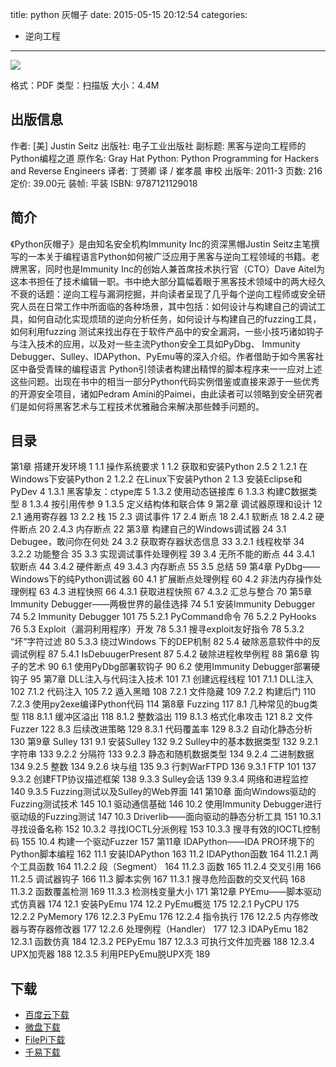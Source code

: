 title: python 灰帽子
date: 2015-05-15 20:12:54
categories:
  - 逆向工程
---

![](http://img3.douban.com/lpic/s4676930.jpg)

格式：PDF
类型：扫描版
大小：4.4M

<!--more-->

## 出版信息 ##

作者: [美] Justin Seitz 
出版社: 电子工业出版社
副标题: 黑客与逆向工程师的Python编程之道
原作名: Gray Hat Python: Python Programming for Hackers and Reverse Engineers
译者: 丁赟卿 译 / 崔孝晨 审校 
出版年: 2011-3
页数: 216
定价: 39.00元
装帧: 平装
ISBN: 9787121129018

## 简介 ##

《Python灰帽子》是由知名安全机构Immunity Inc的资深黑帽Justin Seitz主笔撰写的一本关于编程语言Python如何被广泛应用于黑客与逆向工程领域的书籍。老牌黑客，同时也是Immunity Inc的创始人兼首席技术执行官（CTO）Dave Aitel为这本书担任了技术编辑一职。书中绝大部分篇幅着眼于黑客技术领域中的两大经久不衰的话题：逆向工程与漏洞挖掘，并向读者呈现了几乎每个逆向工程师或安全研究人员在日常工作中所面临的各种场景，其中包括：如何设计与构建自己的调试工具，如何自动化实现烦琐的逆向分析任务，如何设计与构建自己的fuzzing工具，如何利用fuzzing 测试来找出存在于软件产品中的安全漏洞，一些小技巧诸如钩子与注入技术的应用，以及对一些主流Python安全工具如PyDbg、 Immunity Debugger、Sulley、IDAPython、PyEmu等的深入介绍。作者借助于如今黑客社区中备受青睐的编程语言 Python引领读者构建出精悍的脚本程序来一一应对上述这些问题。出现在书中的相当一部分Python代码实例借鉴或直接来源于一些优秀的开源安全项目，诸如Pedram Amini的Paimei，由此读者可以领略到安全研究者们是如何将黑客艺术与工程技术优雅融合来解决那些棘手问题的。

## 目录 ##

第1章 搭建开发环境	1
1.1 操作系统要求	1
1.2 获取和安装Python 2.5	2
1.2.1 在Windows下安装Python	2
1.2.2 在Linux下安装Python	2
1.3 安装Eclipse和PyDev	4
1.3.1 黑客挚友：ctype库	5
1.3.2 使用动态链接库	6
1.3.3 构建C数据类型	8
1.3.4 按引用传参	9
1.3.5 定义结构体和联合体	9
第2章 调试器原理和设计	12
2.1 通用寄存器	13
2.2 栈	15
2.3 调试事件	17
2.4 断点	18
2.4.1 软断点	18
2.4.2 硬件断点	20
2.4.3 内存断点	22
第3章 构建自己的Windows调试器	24
3.1 Debugee，敢问你在何处	24
3.2 获取寄存器状态信息	33
3.2.1 线程枚举	34
3.2.2 功能整合	35
3.3 实现调试事件处理例程	39
3.4 无所不能的断点	44
3.4.1 软断点	44
3.4.2 硬件断点	49
3.4.3 内存断点	55
3.5 总结	59
第4章 PyDbg——Windows下的纯Python调试器	60
4.1 扩展断点处理例程	60
4.2 非法内存操作处理例程	63
4.3 进程快照	66
4.3.1 获取进程快照	67
4.3.2 汇总与整合	70
第5章 Immunity Debugger——两极世界的最佳选择	74
5.1 安装Immunity Debugger	74
5.2 Immunity Debugger 101	75
5.2.1 PyCommand命令	76
5.2.2 PyHooks	76
5.3 Exploit（漏洞利用程序）开发	78
5.3.1 搜寻exploit友好指令	78
5.3.2 “坏”字符过滤	80
5.3.3 绕过Windows 下的DEP机制	82
5.4 破除恶意软件中的反调试例程	87
5.4.1 IsDebuugerPresent	87
5.4.2 破除进程枚举例程	88
第6章 钩子的艺术	90
6.1 使用PyDbg部署软钩子	90
6.2 使用Immunity Debugger部署硬钩子	95
第7章 DLL注入与代码注入技术	101
7.1 创建远程线程	101
7.1.1 DLL注入	102
7.1.2 代码注入	105
7.2 遁入黑暗	108
7.2.1 文件隐藏	109
7.2.2 构建后门	110
7.2.3 使用py2exe编译Python代码	114
第8章 Fuzzing	117
8.1 几种常见的bug类型	118
8.1.1 缓冲区溢出	118
8.1.2 整数溢出	119
8.1.3 格式化串攻击	121
8.2 文件Fuzzer	122
8.3 后续改进策略	129
8.3.1 代码覆盖率	129
8.3.2 自动化静态分析	130
第9章 Sulley	131
9.1 安装Sulley	132
9.2 Sulley中的基本数据类型	132
9.2.1 字符串	133
9.2.2 分隔符	133
9.2.3 静态和随机数据类型	134
9.2.4 二进制数据	134
9.2.5 整数	134
9.2.6 块与组	135
9.3 行刺WarFTPD	136
9.3.1 FTP 101	137
9.3.2 创建FTP协议描述框架	138
9.3.3 Sulley会话	139
9.3.4 网络和进程监控	140
9.3.5 Fuzzing测试以及Sulley的Web界面	141
第10章 面向Windows驱动的Fuzzing测试技术	145
10.1 驱动通信基础	146
10.2 使用Immunity Debugger进行驱动级的Fuzzing测试	147
10.3 Driverlib——面向驱动的静态分析工具	151
10.3.1 寻找设备名称	152
10.3.2 寻找IOCTL分派例程	153
10.3.3 搜寻有效的IOCTL控制码	155
10.4 构建一个驱动Fuzzer	157
第11章 IDAPython——IDA PRO环境下的Python脚本编程	162
11.1 安装IDAPython	163
11.2 IDAPython函数	164
11.2.1 两个工具函数	164
11.2.2 段（Segment）	164
11.2.3 函数	165
11.2.4 交叉引用	166
11.2.5 调试器钩子	166
11.3 脚本实例	167
11.3.1 搜寻危险函数的交叉代码	168
11.3.2 函数覆盖检测	169
11.3.3 检测栈变量大小	171
第12章 PYEmu——脚本驱动式仿真器	174
12.1 安装PyEmu	174
12.2 PyEmu概览	175
12.2.1 PyCPU	175
12.2.2 PyMemory	176
12.2.3 PyEmu	176
12.2.4 指令执行	176
12.2.5 内存修改器与寄存器修改器	177
12.2.6 处理例程（Handler）	177
12.3 IDAPyEmu	182
12.3.1 函数仿真	184
12.3.2 PEPyEmu	187
12.3.3 可执行文件加壳器	188
12.3.4 UPX加壳器	188
12.3.5 利用PEPyEmu脱UPX壳	189

## 下载 ##

+ [百度云下载](http://pan.baidu.com/s/1hqJ6Sde)
+ [微盘下载](http://vdisk.weibo.com/s/aADaW4YRFstE9)
+ [FilePi下载](http://filepi.com/i/v47CQzJ)
+ [千易下载](http://1000eb.com/1ggbu)
